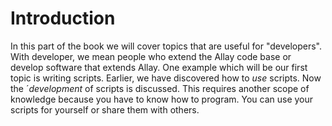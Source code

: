 # Introduction

In this part of the book we will cover topics that are useful for "developers".
With developer, we mean people who extend the Allay code base or develop software
that extends Allay. One example which will be our first topic is writing scripts.
Earlier, we have discovered how to *use* scripts. Now the ´*development* of
scripts is discussed. This requires another scope of knowledge because you have
to know how to program. You can use your scripts for yourself or share them
with others.
